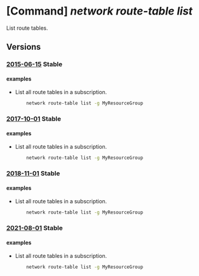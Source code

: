 # [Command] _network route-table list_

List route tables.

## Versions

### [2015-06-15](/Resources/mgmt-plane/L3N1YnNjcmlwdGlvbnMve30vcHJvdmlkZXJzL21pY3Jvc29mdC5uZXR3b3JrL3JvdXRldGFibGVz/2015-06-15.xml) **Stable**

<!-- mgmt-plane /subscriptions/{}/providers/microsoft.network/routetables 2015-06-15 -->
<!-- mgmt-plane /subscriptions/{}/resourcegroups/{}/providers/microsoft.network/routetables 2015-06-15 -->

#### examples

- List all route tables in a subscription.
    ```bash
        network route-table list -g MyResourceGroup
    ```

### [2017-10-01](/Resources/mgmt-plane/L3N1YnNjcmlwdGlvbnMve30vcHJvdmlkZXJzL21pY3Jvc29mdC5uZXR3b3JrL3JvdXRldGFibGVz/2017-10-01.xml) **Stable**

<!-- mgmt-plane /subscriptions/{}/providers/microsoft.network/routetables 2017-10-01 -->
<!-- mgmt-plane /subscriptions/{}/resourcegroups/{}/providers/microsoft.network/routetables 2017-10-01 -->

#### examples

- List all route tables in a subscription.
    ```bash
        network route-table list -g MyResourceGroup
    ```

### [2018-11-01](/Resources/mgmt-plane/L3N1YnNjcmlwdGlvbnMve30vcHJvdmlkZXJzL21pY3Jvc29mdC5uZXR3b3JrL3JvdXRldGFibGVz/2018-11-01.xml) **Stable**

<!-- mgmt-plane /subscriptions/{}/providers/microsoft.network/routetables 2018-11-01 -->
<!-- mgmt-plane /subscriptions/{}/resourcegroups/{}/providers/microsoft.network/routetables 2018-11-01 -->

#### examples

- List all route tables in a subscription.
    ```bash
        network route-table list -g MyResourceGroup
    ```

### [2021-08-01](/Resources/mgmt-plane/L3N1YnNjcmlwdGlvbnMve30vcHJvdmlkZXJzL21pY3Jvc29mdC5uZXR3b3JrL3JvdXRldGFibGVz/2021-08-01.xml) **Stable**

<!-- mgmt-plane /subscriptions/{}/providers/microsoft.network/routetables 2021-08-01 -->
<!-- mgmt-plane /subscriptions/{}/resourcegroups/{}/providers/microsoft.network/routetables 2021-08-01 -->

#### examples

- List all route tables in a subscription.
    ```bash
        network route-table list -g MyResourceGroup
    ```
